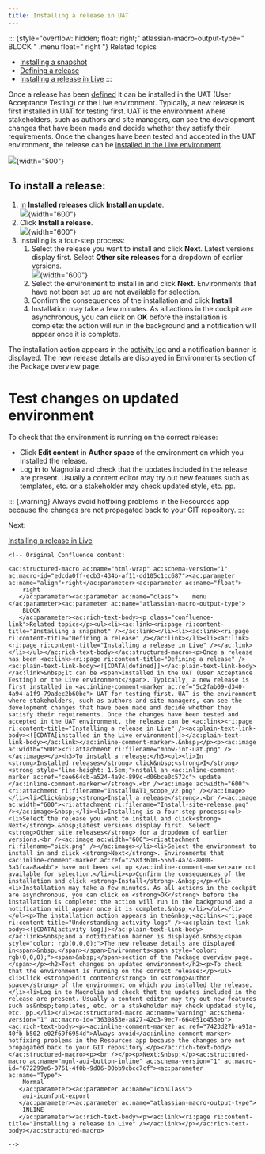 ```yaml
---
title: Installing a release in UAT
---
```


::: {style="overflow: hidden; float: right;"
atlassian-macro-output-type=\" BLOCK \" .menu float=\" right \"} Related
topics

-   [Installing a
    snapshot](/Magnolia+Cloud/Installing+updates+using+the+Magnolia+cockpit/Installing+a+snapshot)
-   [Defining a
    release](/Magnolia+Cloud/Installing+updates+using+the+Magnolia+cockpit/Defining+a+release)
-   [Installing a release in
    Live](/Magnolia+Cloud/Installing+updates+using+the+Magnolia+cockpit/Installing+a+release+in+Live)
    :::

Once a release has been
[defined](/Magnolia+Cloud/Installing+updates+using+the+Magnolia+cockpit/Defining+a+release)
it can be installed in the UAT (User Acceptance Testing) or the Live
environment. Typically, a new release is first installed in UAT for
testing first. UAT is the environment where stakeholders, such as
authors and site managers, can see the development changes that have
been made and decide whether they satisfy their requirements. Once the
changes have been tested and accepted in the UAT environment, the
release can be [installed in the Live
environment](/Magnolia+Cloud/Installing+updates+using+the+Magnolia+cockpit/Installing+a+release+in+Live).

![](mnow-int-uat.png){width="500"}

To install a release:
---------------------

1.  In **Installed releases** click **Install an update**.\
    ![](InstallUAT1_scope_v2.png){width="600"}
2.  Click **Install a release**.\
    ![](Install-site-release.png){width="600"}
3.  Installing is a four-step process:
    1.  Select the release you want to install and click **Next**.
        Latest versions display first. Select **Other site releases**
        for a dropdown of earlier versions.\
        ![](pick.png){width="600"}
    2.  Select the environment to install in and click **Next**.
        Environments that have not been set up are not available for
        selection.
    3.  Confirm the consequences of the installation and click
        **Install**.
    4.  Installation may take a few minutes. As all actions in the
        cockpit are asynchronous, you can click on **OK** before the
        installation is complete: the action will run in the background
        and a notification will appear once it is complete.

The installation action appears in the [activity
log](/Magnolia+Cloud/Cockpit/Understanding+activity+logs) and a
notification banner is displayed. The new release details are displayed
in Environments section of the Package overview page.

Test changes on updated environment
===================================

To check that the environment is running on the correct release:

-   Click **Edit content** in **Author space** of the environment on
    which you installed the release.
-   Log in to Magnolia and check that the updates included in the
    release are present. Usually a content editor may try out new
    features such as templates, etc. or a stakeholder may check updated
    style, etc. pp.

::: {.warning}
Always avoid hotfixing problems in the Resources app because the changes
are not propagated back to your GIT repository.
:::

Next:

[Installing a release in
Live](/Magnolia+Cloud/Installing+updates+using+the+Magnolia+cockpit/Installing+a+release+in+Live)

```{=html}
<!-- Original Confluence content:

<ac:structured-macro ac:name="html-wrap" ac:schema-version="1" ac:macro-id="edcda0ff-ecb3-434b-af11-dd105c1cc687"><ac:parameter ac:name="align">right</ac:parameter><ac:parameter ac:name="float">
    right
   </ac:parameter><ac:parameter ac:name="class">    menu   </ac:parameter><ac:parameter ac:name="atlassian-macro-output-type">
    BLOCK
   </ac:parameter><ac:rich-text-body><p class="confluence-link">Related topics</p><ul><li><ac:link><ri:page ri:content-title="Installing a snapshot" /></ac:link></li><li><ac:link><ri:page ri:content-title="Defining a release" /></ac:link></li><li><ac:link><ri:page ri:content-title="Installing a release in Live" /></ac:link></li></ul></ac:rich-text-body></ac:structured-macro><p>Once a release has been <ac:link><ri:page ri:content-title="Defining a release" /><ac:plain-text-link-body><![CDATA[defined]]></ac:plain-text-link-body></ac:link>&nbsp;it can be <span>installed in the UAT (User Acceptance Testing) or the Live environment</span>. Typically, a new release is first installed in <ac:inline-comment-marker ac:ref="5c2fab09-d340-4a94-a1f9-79adec2b60bc"> UAT for testing first. UAT is the environment where stakeholders, such as authors and site managers, can see the development changes that have been made and decide whether they satisfy their requirements. Once the changes have been tested and accepted in the UAT environment, the release can be <ac:link><ri:page ri:content-title="Installing a release in Live" /><ac:plain-text-link-body><![CDATA[installed in the Live environment]]></ac:plain-text-link-body></ac:link></ac:inline-comment-marker>.&nbsp;</p><p><ac:image ac:width="500"><ri:attachment ri:filename="mnow-int-uat.png" /></ac:image></p><h3>To install a release:</h3><ol><li>In <strong>Installed releases</strong> click&nbsp;<strong>I</strong><strong style="line-height: 1.5em;">nstall an <ac:inline-comment-marker ac:ref="cee664cb-a524-4a9c-899c-d06bce0c572c"> update </ac:inline-comment-marker></strong>.<br /><ac:image ac:width="600"><ri:attachment ri:filename="InstallUAT1_scope_v2.png" /></ac:image></li><li>Click&nbsp;<strong>Install a release</strong>.<br /><ac:image ac:width="600"><ri:attachment ri:filename="Install-site-release.png" /></ac:image>&nbsp;</li><li>Installing is a four-step process:<ol><li>Select the release you want to install and click<strong> Next</strong>.&nbsp;Latest versions display first. Select <strong>Other site releases</strong> for a dropdown of earlier versions.<br /><ac:image ac:width="600"><ri:attachment ri:filename="pick.png" /></ac:image></li><li>Select the environment to install in and click <strong>Next</strong>. Environments that <ac:inline-comment-marker ac:ref="258f3610-556d-4a74-a800-3a3fcaa8aabb"> have not been set up </ac:inline-comment-marker>are not available for selection.</li><li><p>Confirm the consequences of the installation and click <strong>Install</strong>.&nbsp;</p></li><li>Installation may take a few minutes. As all actions in the cockpit are asynchronous, you can click on <strong>OK</strong> before the installation is complete: the action will run in the background and a notification will appear once it is complete.&nbsp;</li></ol></li></ol><p>The installation action appears in the&nbsp;<ac:link><ri:page ri:content-title="Understanding activity logs" /><ac:plain-text-link-body><![CDATA[activity log]]></ac:plain-text-link-body></ac:link>&nbsp;and a notification banner is displayed.&nbsp;<span style="color: rgb(0,0,0);">The new release details are displayed in<span>&nbsp;</span></span>Environments<span style="color: rgb(0,0,0);"><span>&nbsp;</span>section of the Package overview page.</span></p><h2>Test changes on updated environment</h2><p>To check that the environment is running on the correct release:</p><ul><li>Click <strong>Edit content</strong> in <strong>Author space</strong> of the environment on which you installed the release.</li><li>Log in to Magnolia and check that the updates included in the release are present. Usually a content editor may try out new features such as&nbsp;templates, etc. or a stakeholder may check updated style, etc. pp.</li></ul><ac:structured-macro ac:name="warning" ac:schema-version="1" ac:macro-id="3630853e-a827-42c3-9ec7-664051c453eb"><ac:rich-text-body><p><ac:inline-comment-marker ac:ref="7423d27b-a91a-40fb-b502-e02f69f6954d">Always avoid</ac:inline-comment-marker> hotfixing problems in the Resources app because the changes are not propagated back to your GIT repository.</p></ac:rich-text-body></ac:structured-macro><p><br /></p><p>Next:&nbsp;</p><ac:structured-macro ac:name="mgnl-aui-button-inline" ac:schema-version="1" ac:macro-id="672299e6-0761-4f0b-9d06-00bb9cbcc7cf"><ac:parameter ac:name="Type">
    Normal
   </ac:parameter><ac:parameter ac:name="IconClass">
    aui-iconfont-export
   </ac:parameter><ac:parameter ac:name="atlassian-macro-output-type">
    INLINE
   </ac:parameter><ac:rich-text-body><p><ac:link><ri:page ri:content-title="Installing a release in Live" /></ac:link></p></ac:rich-text-body></ac:structured-macro>

-->
```
